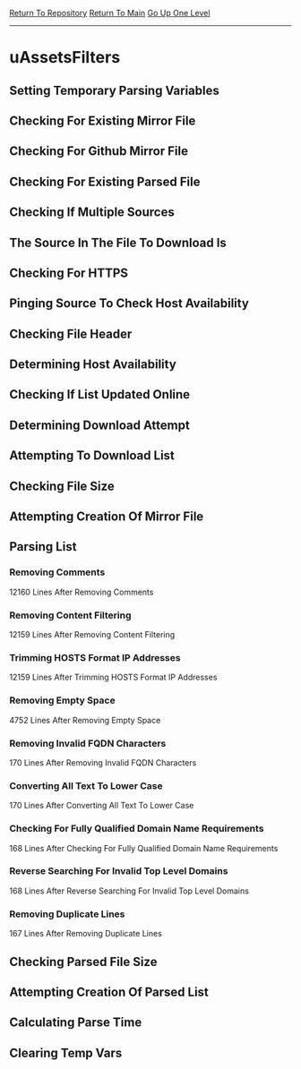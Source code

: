 [Return To Repository](https://github.com/deathbybandaid/piholeparser/)
[Return To Main](https://github.com/deathbybandaid/piholeparser/blob/master/RecentRunLogs/Mainlog.md)
[Go Up One Level](https://github.com/deathbybandaid/piholeparser/blob/master/RecentRunLogs/TopLevelScripts/30-Processing-External-Blacklists.md)
____________________________________
# uAssetsFilters
## Setting Temporary Parsing Variables
## Checking For Existing Mirror File
## Checking For Github Mirror File
## Checking For Existing Parsed File
## Checking If Multiple Sources
## The Source In The File To Download Is
## Checking For HTTPS
## Pinging Source To Check Host Availability
## Checking File Header
## Determining Host Availability
## Checking If List Updated Online
## Determining Download Attempt
## Attempting To Download List
## Checking File Size
## Attempting Creation Of Mirror File
## Parsing List
### Removing Comments
12160 Lines After Removing Comments
### Removing Content Filtering
12159 Lines After Removing Content Filtering
### Trimming HOSTS Format IP Addresses
12159 Lines After Trimming HOSTS Format IP Addresses
### Removing Empty Space
4752 Lines After Removing Empty Space
### Removing Invalid FQDN Characters
170 Lines After Removing Invalid FQDN Characters
### Converting All Text To Lower Case
170 Lines After Converting All Text To Lower Case
### Checking For Fully Qualified Domain Name Requirements
168 Lines After Checking For Fully Qualified Domain Name Requirements
### Reverse Searching For Invalid Top Level Domains
168 Lines After Reverse Searching For Invalid Top Level Domains
### Removing Duplicate Lines
167 Lines After Removing Duplicate Lines
## Checking Parsed File Size
## Attempting Creation Of Parsed List
## Calculating Parse Time
## Clearing Temp Vars
